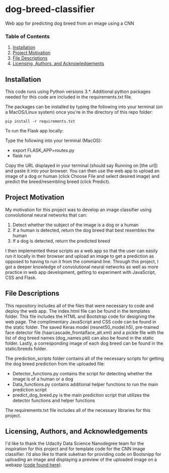 # dog-breed-classifier
Web app for predicting dog breed from an image using a CNN

### Table of Contents

1. [Installation](#installation)
2. [Project Motivation](#motivation)
3. [File Descriptions](#files)
4. [Licensing, Authors, and Acknowledgements](#licensing)

## Installation <a name="installation"></a>
This code runs using Python versions 3.*. Additional python packages needed for this code are included in the requirements.txt file.

The packages can be installed by typing the following into your terminal (on a MacOS/Linux system) once you're in the directory of this repo folder:

`pip install -r requirements.txt`

To run the Flask app locally:

Type the following into your terminal (MacOS):

- export FLASK_APP=routes.py
- flask run

Copy the URL displayed in your terminal (should say Running on [the url]) and paste it into your browser. You can then use the web app to upload an image of a dog or human (click Choose File and select desired image) and predict the breed/resembling breed (click Predict).

## Project Motivation <a name="motivation"></a>
My motivation for this project was to develop an image classifier using convolutional neural networks that can:

1. Detect whether the subject of the image is a dog or a human
2. If a human is detected, return the dog breed that best resembles the human
3. If a dog is detected, return the predicted breed

I then implemented these scripts as a web app so that the user can easily run it locally in their browser and upload an image to get a prediction as opposed to having to run it from the command line. 
Through this project, I got a deeper knowledge of convolutional neural networks as well as more practice in web app development, getting to experiment with JavaScript, CSS and Flask.

## File Descriptions <a name="files"></a>
This repository includes all of the files that were necessary to code and deploy the web app.
The index.html file can be found in the templates folder. This file includes the HTML and Bootstrap code for designing the web page. The complimentary JavaScript and CSS code can be found in the static folder. The saved Keras model (resnet50_model.h5), pre-trained face detector file (haarcascade_frontalface_alt.xml) and a pickle file with the list of dog breed names (dog_names.pkl) can also be found in the static folder. Lastly, a corresponding image of each dog breed can be found in the static/breeds folder.

The prediction_scripts folder contains all of the necessary scripts for getting the dog breed prediction from the uploaded file:

- Detector_functions.py contains the script for detecting whether the image is of a human or a dog
- Data_functions.py contains additional helper functions to run the main prediction script
- predict_dog_breed.py  is the main prediction script that utilizes the detector functions and helper functions

The requirements.txt file includes all of the necessary libraries for this project.

## Licensing, Authors, and Acknowledgements <a name="licensing"></a>
I'd like to thank the Udacity Data Science Nanodegree team for the inspiration for this project and for template code for the CNN image classifier. I’d also like to thank suketran for providing code on Bootsnipp for uploading an image and displaying a preview of the uploaded image on a webapp ([code found here](https://bootsnipp.com/snippets/eNbOa)).

